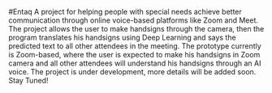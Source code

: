 #Entaq
A project for helping people with special needs achieve better communication through online voice-based platforms like Zoom and Meet. 
The project allows the user to make handsigns through the camera, then the program translates his handsigns using Deep Learning and says the predicted text to all other attendees in the meeting. The prototype currently is Zoom-based, where the user is expected to make his handsigns in Zoom camera and all other attendees will understand his handsigns through an AI voice.
The project is under development, more details will be added soon. Stay Tuned!

